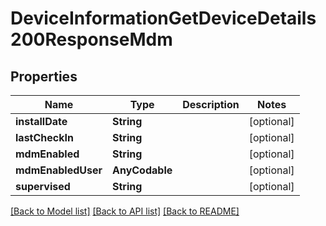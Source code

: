 # DeviceInformationGetDeviceDetails200ResponseMdm

## Properties
Name | Type | Description | Notes
------------ | ------------- | ------------- | -------------
**installDate** | **String** |  | [optional] 
**lastCheckIn** | **String** |  | [optional] 
**mdmEnabled** | **String** |  | [optional] 
**mdmEnabledUser** | **AnyCodable** |  | [optional] 
**supervised** | **String** |  | [optional] 

[[Back to Model list]](../README.md#documentation-for-models) [[Back to API list]](../README.md#documentation-for-api-endpoints) [[Back to README]](../README.md)


